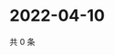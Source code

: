 # 2022-04-10

共 0 条

<!-- BEGIN WEIBO -->
<!-- 最后更新时间 Sun Apr 10 2022 11:28:44 GMT+0800 (China Standard Time) -->

<!-- END WEIBO -->

